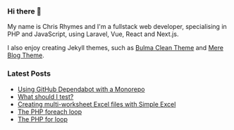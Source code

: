 ### Hi there 👋

My name is Chris Rhymes and I'm a fullstack web developer, specialising in PHP and JavaScript, using Laravel, Vue, React and Next.js.

I also enjoy creating Jekyll themes, such as [Bulma Clean Theme](https://github.com/chrisrhymes/bulma-clean-theme) and [Mere Blog Theme](https://github.com/chrisrhymes/mere-blog-theme). 

<!--
**chrisrhymes/chrisrhymes** is a ✨ _special_ ✨ repository because its `README.md` (this file) appears on your GitHub profile.

Here are some ideas to get you started:

- 🔭 I’m currently working on ...
- 🌱 I’m currently learning ...
- 👯 I’m looking to collaborate on ...
- 🤔 I’m looking for help with ...
- 💬 Ask me about ...
- 📫 How to reach me: ...
- 😄 Pronouns: ...
- ⚡ Fun fact: ...
-->

### Latest Posts

<!--START_SECTION:feed-->
* [Using GitHub Dependabot with a Monorepo](https:&#x2F;&#x2F;www.csrhymes.com&#x2F;2022&#x2F;03&#x2F;03&#x2F;using-github-dependabot-with-a-monorepo.html)
* [What should I test?](https:&#x2F;&#x2F;www.csrhymes.com&#x2F;2021&#x2F;12&#x2F;18&#x2F;what-hould-i-test.html)
* [Creating multi-worksheet Excel files with Simple Excel](https:&#x2F;&#x2F;www.csrhymes.com&#x2F;2021&#x2F;10&#x2F;13&#x2F;create-multi-worksheet-excel-files-with-simple-excel.html)
* [The PHP foreach loop](https:&#x2F;&#x2F;www.csrhymes.com&#x2F;2021&#x2F;10&#x2F;09&#x2F;the-php-foreach-loop.html)
* [The PHP for loop](https:&#x2F;&#x2F;www.csrhymes.com&#x2F;2021&#x2F;09&#x2F;13&#x2F;the-php-for-loop.html)
<!--END_SECTION:feed-->
